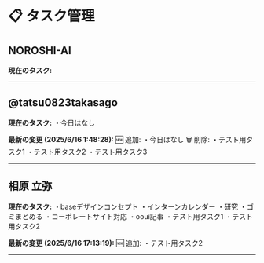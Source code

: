 # 📋 タスク管理

## NOROSHI-AI

**現在のタスク:**

---

## @tatsu0823takasago

**現在のタスク:**
・今日はなし

**最新の変更 (2025/6/16 1:48:28):**
🆕 追加:
・今日はなし
🗑️ 削除:
・テスト用タスク1
・テスト用タスク2
・テスト用タスク3

---

## 相原 立弥

**現在のタスク:**
・baseデザインコンセプト
・インターンカレンダー
・研究
・ゴミまとめる
・コーポレートサイト対応
・ooui記事
・テスト用タスク1
・テスト用タスク2

**最新の変更 (2025/6/16 17:13:19):**
🆕 追加:
・テスト用タスク2

---

